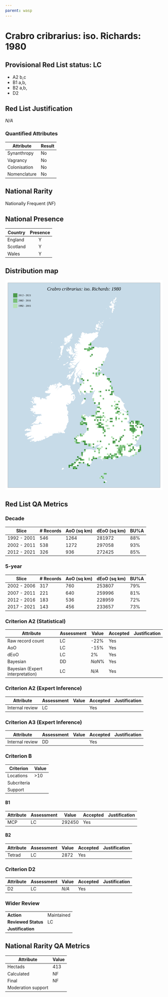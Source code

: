 ```yaml
---
parent: wasp
---
```

# Crabro cribrarius: iso. Richards: 1980

## Provisional Red List status: LC
- A2 b,c
- B1 a,b, 
- B2 a,b, 
- D2

## Red List Justification
*N/A*
### Quantified Attributes
|Attribute|Result|
|---|---|
|Synanthropy|No|
|Vagrancy|No|
|Colonisation|No|
|Nomenclature|No|


## National Rarity
Nationally Frequent (*NF*)

## National Presence
|Country|Presence
|---|:-:|
|England|Y|
|Scotland|Y|
|Wales|Y|


## Distribution map
![](../map/371.svg)

## Red List QA Metrics
### Decade
| Slice | # Records | AoO (sq km) | dEoO (sq km) |BU%A |
|---|---|---|---|---|
|1992 - 2001|546|1264|281972|88%|
|2002 - 2011|538|1272|297058|93%|
|2012 - 2021|326|936|272425|85%|
### 5-year
| Slice | # Records | AoO (sq km) | dEoO (sq km) |BU%A |
|---|---|---|---|---|
|2002 - 2006|317|760|253807|79%|
|2007 - 2011|221|640|259996|81%|
|2012 - 2016|183|536|228959|72%|
|2017 - 2021|143|456|233657|73%|
### Criterion A2 (Statistical)
|Attribute|Assessment|Value|Accepted|Justification
|---|---|---|---|---|
|Raw record count|LC|-22%|Yes||
|AoO|LC|-15%|Yes||
|dEoO|LC|2%|Yes||
|Bayesian|DD|*NaN*%|Yes||
|Bayesian (Expert interpretation)|LC|*N/A*|Yes||
### Criterion A2 (Expert Inference)
|Attribute|Assessment|Value|Accepted|Justification
|---|---|---|---|---|
|Internal review|LC||Yes||
### Criterion A3 (Expert Inference)
|Attribute|Assessment|Value|Accepted|Justification
|---|---|---|---|---|
|Internal review|DD||Yes||
### Criterion B
|Criterion| Value|
|---|---|
|Locations|>10|
|Subcriteria||
|Support||
#### B1
|Attribute|Assessment|Value|Accepted|Justification
|---|---|---|---|---|
|MCP|LC|292450|Yes||
#### B2
|Attribute|Assessment|Value|Accepted|Justification
|---|---|---|---|---|
|Tetrad|LC|2872|Yes||
### Criterion D2
|Attribute|Assessment|Value|Accepted|Justification
|---|---|---|---|---|
|D2|LC|*N/A*|Yes||
### Wider Review
|  |  |
|---|---|
|**Action**|Maintained|
|**Reviewed Status**|LC|
|**Justification**||


## National Rarity QA Metrics
|Attribute|Value|
|---|---|
|Hectads|413|
|Calculated|NF|
|Final|NF|
|Moderation support||



